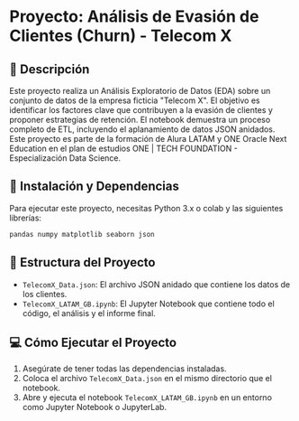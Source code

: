 # Proyecto: Análisis de Evasión de Clientes (Churn) - Telecom X

## 📄 Descripción
Este proyecto realiza un Análisis Exploratorio de Datos (EDA) sobre un conjunto de datos de la empresa ficticia "Telecom X". El objetivo es identificar los factores clave que contribuyen a la evasión de clientes y proponer estrategias de retención. El notebook demuestra un proceso completo de ETL, incluyendo el aplanamiento de datos JSON anidados. Este proyecto es parte de la formación de Alura LATAM y ONE Oracle Next Education en el plan de estudios ONE | TECH FOUNDATION - Especialización Data Science.

## 🚀 Instalación y Dependencias
Para ejecutar este proyecto, necesitas Python 3.x o colab y las siguientes librerías:
```bash
pandas numpy matplotlib seaborn json
```

## 📂 Estructura del Proyecto
* `TelecomX_Data.json`: El archivo JSON anidado que contiene los datos de los clientes.
* `TelecomX_LATAM_GB.ipynb`: El Jupyter Notebook que contiene todo el código, el análisis y el informe final.

## 💻 Cómo Ejecutar el Proyecto
1.  Asegúrate de tener todas las dependencias instaladas.
2.  Coloca el archivo `TelecomX_Data.json` en el mismo directorio que el notebook.
3.  Abre y ejecuta el notebook `TelecomX_LATAM_GB.ipynb` en un entorno como Jupyter Notebook o JupyterLab.
